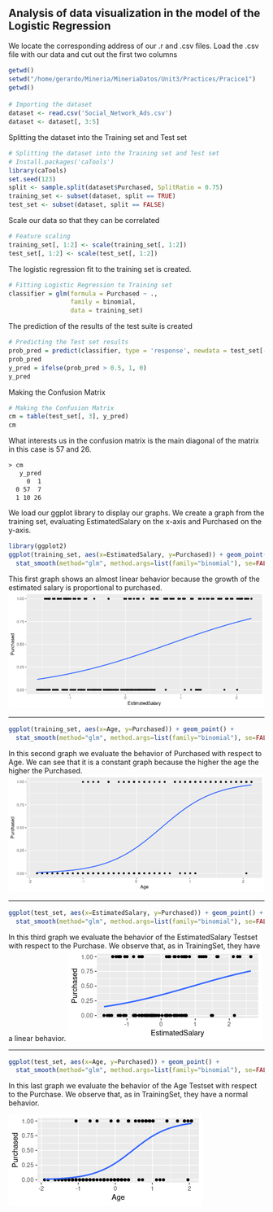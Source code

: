 ## Analysis of data visualization in the model of the Logistic Regression

We locate the corresponding address of our .r and .csv files.
Load the .csv file with our data and cut out the first two columns
``` r
getwd()
setwd("/home/gerardo/Mineria/MineriaDatos/Unit3/Practices/Pracice1")
getwd()

# Importing the dataset
dataset <- read.csv('Social_Network_Ads.csv')
dataset <- dataset[, 3:5]
```
Splitting the dataset into the Training set and Test set
``` r
# Splitting the dataset into the Training set and Test set
# Install.packages('caTools')
library(caTools)
set.seed(123)
split <- sample.split(dataset$Purchased, SplitRatio = 0.75)
training_set <- subset(dataset, split == TRUE)
test_set <- subset(dataset, split == FALSE)
```
Scale our data so that they can be correlated 
``` r
# Feature scaling
training_set[, 1:2] <- scale(training_set[, 1:2])
test_set[, 1:2] <- scale(test_set[, 1:2])
```
The logistic regression fit to the training set is created.
``` r
# Fitting Logistic Regression to Training set
classifier = glm(formula = Purchased ~ .,
                 family = binomial,
                 data = training_set)
```
The prediction of the results of the test suite is created
``` r
# Predicting the Test set results
prob_pred = predict(classifier, type = 'response', newdata = test_set[-3])
prob_pred
y_pred = ifelse(prob_pred > 0.5, 1, 0)
y_pred
```

Making the Confusion Matrix

``` r
# Making the Confusion Matrix
cm = table(test_set[, 3], y_pred)
cm
```
What interests us in the confusion matrix is the main diagonal of the matrix in this case is 57 and 26.

``` t
> cm
   y_pred
     0  1
  0 57  7
  1 10 26
```
We load our ggplot library to display our graphs.
We create a graph from the training set, evaluating EstimatedSalary on the x-axis and Purchased on the y-axis.

``` r
library(ggplot2)
ggplot(training_set, aes(x=EstimatedSalary, y=Purchased)) + geom_point() + 
  stat_smooth(method="glm", method.args=list(family="binomial"), se=FALSE)
```
This first graph shows an almost linear behavior because the growth of the estimated salary is proportional to purchased.
![TrainingSet-1](TrainingESP.png)

----
``` r
ggplot(training_set, aes(x=Age, y=Purchased)) + geom_point() + 
  stat_smooth(method="glm", method.args=list(family="binomial"), se=FALSE)
```
In this second graph we evaluate the behavior of Purchased with respect to Age. We can see that it is a constant graph because the higher the age the higher the Purchased.
![TrainingSet-2](TrainingAP.png)

---

``` r
ggplot(test_set, aes(x=EstimatedSalary, y=Purchased)) + geom_point() + 
  stat_smooth(method="glm", method.args=list(family="binomial"), se=FALSE)
```
In this third graph we evaluate the behavior of the EstimatedSalary Testset with respect to the Purchase. 
We observe that, as in TrainingSet, they have a linear behavior.
![TestSet-1](TestESP.png)

---

``` r
ggplot(test_set, aes(x=Age, y=Purchased)) + geom_point() + 
  stat_smooth(method="glm", method.args=list(family="binomial"), se=FALSE)
```
In this last graph we evaluate the behavior of the Age Testset with respect to the Purchase. 
We observe that, as in TrainingSet, they have a normal behavior.

![TestSet-2](TestAP.png)